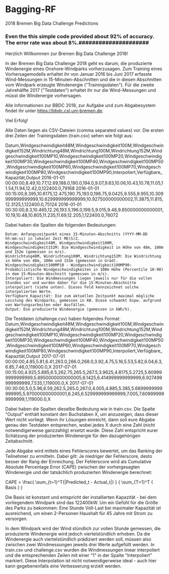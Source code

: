 # Bagging-RF
2018 Bremen Big Data Challenge Predictions
### Even the this simple code provided about 92% of accuracy. The error rate was about 8%.#####################

Herzlich Willkommen zur Bremen Big Data Challenge 2018!

In der Bremen Big Data Challenge 2018 geht es darum, die produzierte Windenergie eines Onshore-Windparks vorherzusagen. Zum Training eines Vorhersagemodells erhaltet ihr von Januar 2016 bis Juni 2017 erfasste Wind-Messungen in 15-Minuten-Abschnitten und die in diesen Abschnitten vom Windpark erzeugte Windenergie ("Trainingsdaten"). Für die zweite Jahrehälfte 2017 ("Testdaten") erhaltet ihr nur die Wind-Messungen und müsst die Windenergie vorhersagen.

Alle Informationen zur BBDC 2018, zur Aufgabe und zum Abgabesystem findet ihr unter https://bbdc.csl.uni-bremen.de.

Viel Erfolg!

Alle Daten liegen als CSV-Dateien (comma separated values) vor. Die ersten drei Zeilen der Trainingsdaten (train.csv) sehen wie folgt aus:

Datum,Windgeschwindigkeit48M,Windgeschwindigkeit100M,Windgeschwindigkeit152M,Windrichtung48M,Windrichtung100M,Windrichtung152M,Windgeschwindigkeit100MP10,Windgeschwindigkeit100MP20,Windgeschwindigkeit100MP30,Windgeschwindigkeit100MP40,Windgeschwindigkeit100MP50,Windgeschwindigkeit100MP60,Windgeschwindigkeit100MP70,Windgeschwindigkeit100MP80,Windgeschwindigkeit100MP90,Interpoliert,Verfügbare_Kapazität,Output 2016-01-01 00:00:00,8.49,10.77,12.69,188.0,190.0,194.0,9.07,9.63,10.06,10.43,10.78,11.05,11.54,11.94,12.42,0,122400.0,79168 2016-01-01 00:15:00,8.395,10.6175,12.475,190.75,193.0,196.75,9.0425,9.555,9.955,10.309999999999999,10.629999999999999,10.927500000000002,11.3875,11.815,12.3125,1,122400.0,75124 2016-01-01 00:30:00,8.3,10.465,12.26,193.5,196.0,199.5,9.015,9.48,9.850000000000001,10.19,10.48,10.805,11.235,11.69,12.205,1,122400.0,76072

Dabei haben die Spalten die folgenden Bedeutungen:

    Datum: Anfangszeitpunkt eines 15-Minuten-Abschnitts (YYYY-MM-DD hh:mm:ss) in lokaler Zeit ME(S)Z.
    Windgeschwindigkeit48M, Windgeschwindigkeit100M, Windgeschwindigkeit152M: Die Windgeschwindigkeit in Höhe von 48m, 100m und 152m (gemessen in m/s).
    Windrichtung48M, Windrichtung100M, Windrichtung152M: Die Windrichtung in Höhe von 48m, 100m und 152m (gemessen in Grad).
    Windgeschwindigkeit100MP10 - Windgeschwindigkeit100MP90: Probabilistische Windgeschwindigkeiten in 100m Höhe (Percentile 10-90) in dem 15-Minuten-Abschnitt (gemessen in m/s).
    Interpoliert: Die Windmessungen liegen jeweils nur für die vollen Stunden vor und wurden daher für die 15-Minuten-Abschnitte interpoliert (siehe unten). Dieses Feld kennzeichnet solche interpolierten Werte.
    Verfügbare_Kapazität: Die zum aktuellen Zeitpunkt maximal mögliche Leistung des Windparks, gemessen in kW. Diese schwankt bspw. aufgrund von Wartungsarbeiten oder Ausfällen.
    Output: Die produzierte Windenergie (gemessen in kWh/h).

Die Testdaten (challenge.csv) haben folgendes Format: Datum,Windgeschwindigkeit48M,Windgeschwindigkeit100M,Windgeschwindigkeit152M,Windrichtung48M,Windrichtung100M,Windrichtung152M,Windgeschwindigkeit100MP10,Windgeschwindigkeit100MP20,Windgeschwindigkeit100MP30,Windgeschwindigkeit100MP40,Windgeschwindigkeit100MP50,Windgeschwindigkeit100MP60,Windgeschwindigkeit100MP70,Windgeschwindigkeit100MP80,Windgeschwindigkeit100MP90,Interpoliert,Verfügbare_Kapazität,Output 2017-07-01 00:00:00,4.85,5.81,6.41,263.0,266.0,268.0,3.92,4.75,5.16,5.53,5.82,6.04,6.3,6.85,7.46,0,119000.0,X 2017-07-01 00:15:00,4.925,5.885,6.5,262.75,265.5,267.5,3.9625,4.8175,5.2725,5.609999999999999,5.8950000000000005,6.1425,6.414999999999999,6.927499999999999,7.535,1,119000.0,X 2017-07-01 00:30:00,5.0,5.96,6.59,262.5,265.0,267.0,4.005,4.885,5.385,5.6899999999999995,5.970000000000001,6.245,6.529999999999999,7.005,7.609999999999999,1,119000.0,X

Dabei haben die Spalten dieselbe Bedeutung wie in train.csv. Die Spalte "Output" enthält konstant den Buchstaben X, um anzuzeigen, dass dieser Wert nicht vorliegt. Wenn ihr Lösungen einreicht, dann soll eure Abgabe genau den Testdaten entsprechen, wobei jedes X durch eine Zahl (nicht notwendigerweise ganzzahlig) ersetzt wurde. Diese Zahl entspricht eurer Schätzung der produzierten Windenergie für den dazugehörigen Zeitabschnitt.

Jede Abgabe wird mittels eines Fehlerscores bewertet, um das Ranking der Teilnehmer zu ermitteln. Dabei gilt: Je niedriger der Fehlerscore, desto besser der Rang der Einreichung. Der Fehlerscore wird als Cumulative Absolute Percentage Error (CAPE) zwischen der vorhergesagten Windenergie und der tatsächlich produzierten Windenergie berechnet:

CAPE = \frac{ \sum_{t=1}^T{|Predicted_t - Actual_t|} } { \sum_{T=1}^T { Basis } }

Die Basis ist konstant und entspricht der installierten Kapazität - bei dem vorliegendem Windpark sind das 122400kW. Um ein Gefühl für die Größe des Parks zu bekommen: Eine Stunde Voll-Last bei maximaler Kapazität ist ausreichend, um einen 2-Personen Haushalt für 45 Jahre mit Strom zu versorgen.

In dem Windpark wird der Wind stündlich zur vollen Stunde gemessen, die produzierte Windenergie wird jedoch viertelstündlich erhoben. Da die Windenergie auch viertelstündlich prädiziert werden soll, müssen also zwischen zwei Windmessungen jeweils drei Werte aufgefüllt werden. In train.csv und challenge.csv wurden die Windmessungen linear interpoliert und die entsprechenden Zeilen mit einer "1" in der Spalte "Interpoliert" markiert. Diese Interpolation ist nicht notwendigerweise ideal - auch hier kann gegebenenfalls eine Verbesserung erzielt werden.
